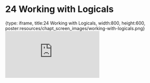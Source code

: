 # 24 Working with Logicals
 
{type: iframe, title:24 Working with Logicals, width:800, height:600, poster:resources/chapt_screen_images/working-with-logicals.png}
![](https://datatrail-jhu.github.io/DataTrail/no_toc/working-with-logicals.html)
 

 
